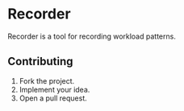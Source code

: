 # Recorder

Recorder is a tool for recording workload patterns.

## Contributing

1. Fork the project.
2. Implement your idea.
3. Open a pull request.
